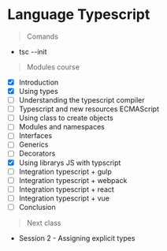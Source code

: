 # Language Typescript

> Comands

- tsc --init

> Modules course

- [x] Introduction
- [x] Using types
- [ ] Understanding the typescript compiler
- [ ] Typescript and new resources ECMAScript
- [ ] Using class to create objects
- [ ] Modules and namespaces
- [ ] Interfaces
- [ ] Generics
- [ ] Decorators
- [x] Using librarys JS with typscript
- [ ] Integration typescript + gulp
- [ ] Integration typescript + webpack
- [ ] Integration typescript + react
- [ ] Integration typescript + vue
- [ ] Conclusion

> Next class

- Session 2 - Assigning explicit types
